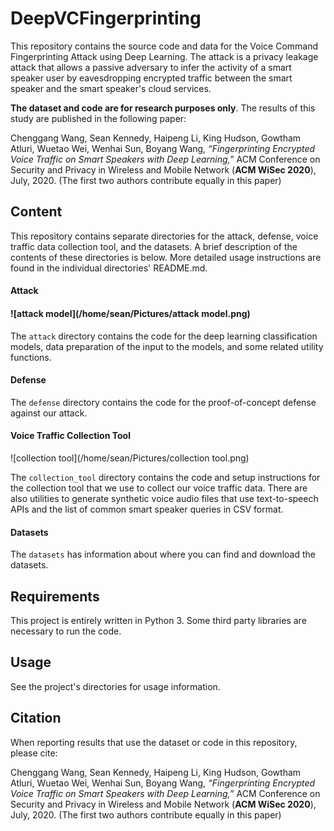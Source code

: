 # DeepVCFingerprinting

This repository contains the source code and data for the Voice Command Fingerprinting Attack using Deep Learning.  The attack is a privacy leakage attack that allows a passive adversary to infer the activity of a smart speaker user by eavesdropping encrypted traffic between the smart speaker and the smart speaker's cloud services.

**The dataset and code are for research purposes only**. The results of this study are published in the following paper: 

Chenggang Wang, Sean Kennedy, Haipeng Li, King Hudson, Gowtham Atluri, Wuetao Wei, Wenhai Sun, Boyang Wang, *“Fingerprinting Encrypted Voice Traffic on Smart Speakers with Deep Learning,”* ACM Conference on Security and Privacy in Wireless and Mobile Network (**ACM WiSec 2020**), July, 2020. (The first two authors contribute equally in this paper) 

## Content

This repository contains separate directories for the attack, defense, voice traffic data collection tool, and the datasets. A brief description of the contents of these directories is below.  More detailed usage instructions are found in the individual directories' README.md.  

#### Attack

#### ![attack model](/home/sean/Pictures/attack model.png)

The ```attack``` directory contains the code for the deep learning classification models, data preparation of the input to the models, and some related utility functions.

#### Defense

The `defense` directory contains the code for the proof-of-concept defense against our attack.   

#### Voice Traffic Collection Tool

![collection tool](/home/sean/Pictures/collection tool.png)

The ```collection_tool``` directory contains the code and setup instructions for the collection tool that we use to collect our voice traffic data.  There are also utilities to generate synthetic voice audio files that use text-to-speech APIs and the list of common smart speaker queries in CSV format.  

#### Datasets

The `datasets` has information about where you can find and download the datasets.

## Requirements

This project is entirely written in Python 3.  Some third party libraries are necessary to run the code.  

## Usage

See the project's directories for usage information.

## Citation

When reporting results that use the dataset or code in this repository, please cite:

Chenggang Wang, Sean Kennedy, Haipeng Li, King Hudson, Gowtham Atluri, Wuetao Wei, Wenhai Sun, Boyang Wang, *“Fingerprinting Encrypted Voice Traffic on Smart Speakers with Deep Learning,”* ACM Conference on Security and Privacy in Wireless and Mobile Network (**ACM WiSec 2020**), July, 2020. (The first two authors contribute equally in this paper) 